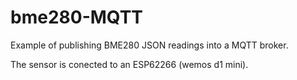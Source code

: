 # bme280-MQTT
Example of publishing BME280 JSON readings into a MQTT broker.

The sensor is conected to an ESP62266 (wemos d1 mini).
